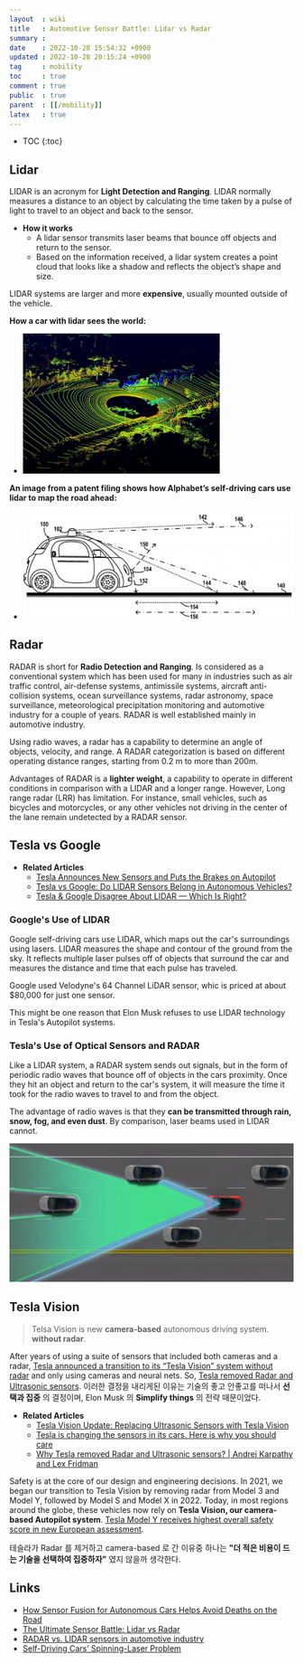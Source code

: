 ```yaml
---
layout  : wiki
title   : Automotive Sensor Battle: Lidar vs Radar
summary : 
date    : 2022-10-28 15:54:32 +0900
updated : 2022-10-28 20:15:24 +0900
tag     : mobility
toc     : true
comment : true
public  : true
parent  : [[/mobility]]
latex   : true
---
```

* TOC
{:toc}

## Lidar

LIDAR is an acronym for __Light Detection and Ranging__. LIDAR normally measures a distance to an object by calculating the time taken by a pulse of light to travel to an object and back to the sensor.

- __How it works__
  - A lidar sensor transmits laser beams that bounce off objects and return to the sensor.
  - Based on the information received, a lidar system creates a point cloud that looks like a shadow and reflects the object’s shape and size.

LIDAR systems are larger and more __expensive__, usually mounted outside of the vehicle.

__How a car with lidar sees the world:__
  - ![](/resource/wiki/mobility-lidar-radar/lidar-screen.png)

__An image from a patent filing shows how Alphabet’s self-driving cars use lidar to map the road ahead:__
  - ![](/resource/wiki/mobility-lidar-radar/lidar-map.png)

## Radar

RADAR is short for __Radio Detection and Ranging__. Is considered as a conventional system which has been used for many in industries such as air traffic control, air-defense systems, antimissile systems, aircraft anti-collision systems, ocean surveillance systems, radar astronomy, space surveillance, meteorological precipitation monitoring and automotive industry for a couple of years. RADAR is well established mainly in automotive industry.

Using radio waves, a radar has a capability to determine an angle of objects, velocity, and range. A RADAR categorization is based on different operating distance ranges, starting from 0.2 m to more than 200m.

Advantages of RADAR is a __lighter weight__, a capability to operate in different conditions in comparison with a LIDAR and a longer range. However, Long range radar (LRR) has limitation. For instance, small vehicles, such as bicycles and motorcycles, or any other vehicles not driving in the center of the lane remain undetected by a RADAR sensor.

## Tesla vs Google

- __Related Articles__
  - [Tesla Announces New Sensors and Puts the Brakes on Autopilot](https://www.technologyreview.com/2016/10/20/156529/tesla-announces-new-sensors-and-puts-the-brakes-on-autopilot/)
  - [Tesla vs Google: Do LIDAR Sensors Belong in Autonomous Vehicles?](https://www.allaboutcircuits.com/news/tesla-vs-google-do-lidar-sensors-belong-in-autonomous-vehicles/)
  - [Tesla & Google Disagree About LIDAR — Which Is Right?](https://cleantechnica.com/2016/07/29/tesla-google-disagree-lidar-right/)

### Google's Use of LIDAR

Google self-driving cars use LIDAR, which maps out the car's surroundings using lasers. LIDAR measures the shape and contour of the ground from the sky. It reflects multiple laser pulses off of objects that surround the car and measures the distance and time that each pulse has traveled.

Google used Velodyne's 64 Channel LiDAR sensor, whic is priced at about $80,000 for just one sensor.

This might be one reason that Elon Musk refuses to use LIDAR technology in Tesla's Autopilot systems.

### Tesla's Use of Optical Sensors and RADAR

Like a LIDAR system, a RADAR system sends out signals, but in the form of periodic radio waves that bounce off of objects in the cars proximity. Once they hit an object and return to the car's system, it will measure the time it took for the radio waves to travel to and from the object.

The advantage of radio waves is that they __can be transmitted through rain, snow, fog, and even dust__. By comparison, laser beams used in LIDAR cannot.

![](/resource/wiki/mobility-lidar-radar/tesla.png)

## Tesla Vision

> Telsa Vision is new __camera-based__ autonomous driving system. __without radar__.

After years of using a suite of sensors that included both cameras and a radar, [Tesla announced a transition to its “Tesla Vision” system without radar](https://electrek.co/2021/05/25/tesla-vision-without-radar-warns-limitations-first/) and only using cameras and neural nets. So, [Tesla removed Radar and Ultrasonic sensors](https://www.youtube.com/watch?v=_W1JBAfV4Io). 이러한 결정을 내리게된 이유는 기술의 좋고 안좋고를 떠나서 __선택과 집중__ 의 결정이며, Elon Musk 의 __Simplify things__ 의 전략 때문이었다.

- __Related Articles__
  - [Tesla Vision Update: Replacing Ultrasonic Sensors with Tesla Vision](https://www.tesla.com/support/transitioning-tesla-vision)
  - [Tesla is changing the sensors in its cars. Here is why you should care](https://www.zdnet.com/article/tesla-removed-its-ultrasonic-sensors-from-its-cars-what-does-that-mean-for-your-tesla-vehicle-your-safety-and-teslas-future/)
  - [Why Tesla removed Radar and Ultrasonic sensors? | Andrej Karpathy and Lex Fridman](https://www.youtube.com/watch?v=_W1JBAfV4Io)

Safety is at the core of our design and engineering decisions. In 2021, we began our transition to Tesla Vision by removing radar from Model 3 and Model Y, followed by Model S and Model X in 2022. Today, in most regions around the globe, these vehicles now rely on __Tesla Vision, our camera-based Autopilot system__. [Tesla Model Y receives highest overall safety score in new European assessment](https://www.zdnet.com/article/tesla-model-y-received-highest-overall-safety-score-of-any-vehicle-ever-tested/).

테슬라가 Radar 를 제거하고 camera-based 로 간 이유중 하나는 __"더 적은 비용이 드는 기술을 선택하여 집중하자"__ 였지 않을까 생각한다.

## Links

- [How Sensor Fusion for Autonomous Cars Helps Avoid Deaths on the Road](https://intellias.com/sensor-fusion-autonomous-cars-helps-avoid-deaths-road/)
- [The Ultimate Sensor Battle: Lidar vs Radar](https://medium.com/@intellias/the-ultimate-sensor-battle-lidar-vs-radar-2ee0fb9de5da)
- [RADAR vs. LIDAR sensors in automotive industry](https://mse238blog.stanford.edu/2017/08/mj2017/radar-vs-lidar-sensors-in-automotive-industry/)
- [Self-Driving Cars’ Spinning-Laser Problem](https://www.technologyreview.com/2017/03/20/153129/autonomous-cars-lidar-sensors/)